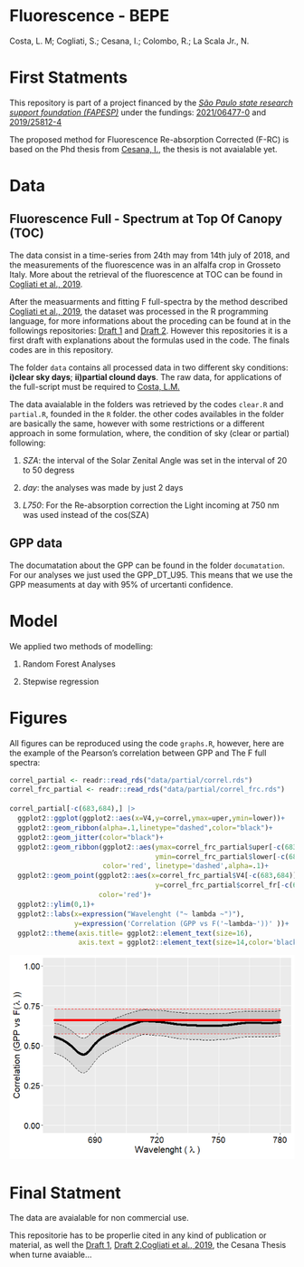 Fluorescence - BEPE
================
Costa, L. M; Cogliati, S.; Cesana, I.; Colombo, R.; La Scala Jr., N.

# **First Statments**

This repository is part of a project financed by the [*São Paulo state
research support foundation (FAPESP)*](https://fapesp.br/en) under the
fundings:
[2021/06477-0](https://bv.fapesp.br/en/bolsas/197773/evaluation-of-different-approaches-for-the-retrieval-of-sun-induced-fluorescence/)
and
[2019/25812-4](https://bv.fapesp.br/en/bolsas/190947/spatial-and-temporal-variability-of-atmospheric-co2-in-the-metropolitan-region-of-ribeirao-preto-sao/)

The proposed method for Fluorescence Re-absorption Corrected (F-RC) is
based on the Phd thesis from [Cesana,
I.](https://www.researchgate.net/profile/Ilaria-Cesana), the thesis is
not avaialable yet.

# **Data**

## **Fluorescence Full - Spectrum at Top Of Canopy (TOC)**

The data consist in a time-series from 24th may from 14th july of 2018,
and the measurements of the fluorescence was in an alfalfa crop in
Grosseto Italy. More about the retrieval of the fluorescence at TOC can
be found in [Cogliati et al., 2019](https://doi.org/10.3390/rs11161840).

After the measuarments and fitting F full-spectra by the method
described [Cogliati et al., 2019](https://doi.org/10.3390/rs11161840),
the dataset was processed in the R programming language, for more
informations about the proceding can be found at in the followings
repositories: [Draft 1](https://github.com/lm-costa/draft_bepe) and
[Draft 2](https://github.com/lm-costa/draft_2_bepe). However this
repositories it is a first draft with explanations about the formulas
used in the code. The finals codes are in this repository.

The folder `data` contains all processed data in two different sky
conditions: **i)clear sky days**; **ii)partial clound days**. The raw
data, for applications of the full-script must be required to [Costa,
L.M.](luism.costa00@gmail.com)

The data avaialable in the folders was retrieved by the codes `clear.R`
and `partial.R`, founded in the `R` folder. the other codes availables
in the folder are basically the same, however with some restrictions or
a different approach in some formulation, where, the condition of sky
(clear or partial) following:

1.  *SZA*: the interval of the Solar Zenital Angle was set in the
    interval of 20 to 50 degress

2.  *day*: the analyses was made by just 2 days

3.  *L750*: For the Re-absorption correction the Light incoming at 750
    nm was used instead of the cos(SZA)

## **GPP data**

The documatation about the GPP can be found in the folder
`documatation`. For our analyses we just used the GPP\_DT\_U95. This
means that we use the GPP measuments at day with 95% of urcertanti
confidence.

# **Model**

We applied two methods of modelling:

1.  Random Forest Analyses

2.  Stepwise regression

# **Figures**

All figures can be reproduced using the code `graphs.R`, however, here
are the example of the Pearson’s correlation between GPP and The F full
spectra:

``` r
correl_partial <- readr::read_rds("data/partial/correl.rds")
correl_frc_partial <- readr::read_rds("data/partial/correl_frc.rds")

correl_partial[-c(683,684),] |>
  ggplot2::ggplot(ggplot2::aes(x=V4,y=correl,ymax=uper,ymin=lower))+
  ggplot2::geom_ribbon(alpha=.1,linetype="dashed",color="black")+
  ggplot2::geom_jitter(color="black")+
  ggplot2::geom_ribbon(ggplot2::aes(ymax=correl_frc_partial$uper[-c(683,684)],
                                    ymin=correl_frc_partial$lower[-c(683,684)]),
                       color='red', linetype='dashed',alpha=.1)+
  ggplot2::geom_point(ggplot2::aes(x=correl_frc_partial$V4[-c(683,684)],
                                    y=correl_frc_partial$correl_fr[-c(683,684)]),
                      color='red')+
  ggplot2::ylim(0,1)+
  ggplot2::labs(x=expression("Wavelenght ("~ lambda ~")"),
                y=expression('Correlation (GPP vs F('~lambda~'))' ))+
  ggplot2::theme(axis.title= ggplot2::element_text(size=16),
                 axis.text = ggplot2::element_text(size=14,color='black'))
```

![](README_files/figure-gfm/unnamed-chunk-1-1.png)<!-- -->

# **Final Statment**

The data are avaialable for non commercial use.

This repositorie has to be properlie cited in any kind of publication or
material, as well the [Draft 1](https://github.com/lm-costa/draft_bepe),
[Draft 2](https://github.com/lm-costa/draft_2_bepe),[Cogliati et al.,
2019](https://doi.org/10.3390/rs11161840), the Cesana Thesis when turne
avaiable…

